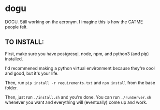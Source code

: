 # dogu
DOGU. Still working on the acronym. I imagine this is how the CATME people felt. 

## TO INSTALL:
First, make sure you have postgresql, node, npm, and python3 (and pip) installed. 

I'd recommened making a python virtual environment because they're cool and good, but it's your life. 

Then, run `pip install -r requirements.txt` and `npm install` from the base folder.

Then, just run `./install.sh` and you're done. You can run `./runServer.sh` whenever you want and everything will (eventually) come up and work. 
